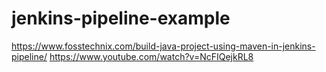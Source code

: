 # jenkins-pipeline-example

https://www.fosstechnix.com/build-java-project-using-maven-in-jenkins-pipeline/
https://www.youtube.com/watch?v=NcFIQejkRL8